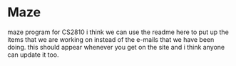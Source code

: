 Maze
====

maze program for CS2810
i think we can use the readme here to put up the items that we are working on instead of the e-mails that we have been doing.
this should appear whenever you get on the site and i think anyone can update it too.
